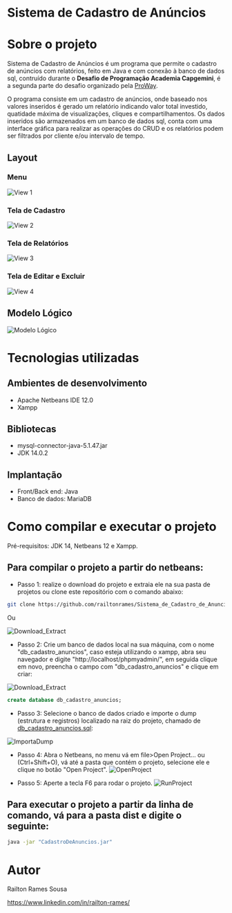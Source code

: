 # Sistema de Cadastro de Anúncios

# Sobre o projeto

Sistema de Cadastro de Anúncios é um programa que permite o cadastro de anúncios com relatórios, feito em Java e com conexão à banco de dados sql, contruído durante o **Desafio de Programação Academia Capgemini**, é a segunda parte do desafio organizado pela [ProWay](https://www.proway.com.br/academiatecnicacapgeminidesafio "Site do Desafio").

O programa consiste em um cadastro de anúncios, onde baseado nos valores inseridos é gerado um relatório indicando valor total investido, quatidade máxima de visualizações, cliques e compartilhamentos. Os dados inseridos são armazenados em um banco de dados sql, conta com uma interface gráfica para realizar as operações do CRUD e os relatórios podem ser filtrados por cliente e/ou intervalo de tempo.

## Layout
### Menu
![View 1](https://github.com/railtonrames/Sistema_de_Cadastro_de_Anuncios/blob/master/assets/View_Menu.PNG)
### Tela de Cadastro
![View 2](https://github.com/railtonrames/Sistema_de_Cadastro_de_Anuncios/blob/master/assets/View_Cadastrar_Ex.PNG)
### Tela de Relatórios
![View 3](https://github.com/railtonrames/Sistema_de_Cadastro_de_Anuncios/blob/master/assets/View_Relatorios_Ex.PNG)
### Tela de Editar e Excluir
![View 4](https://github.com/railtonrames/Sistema_de_Cadastro_de_Anuncios/blob/master/assets/View_Editar-Excluir.PNG)

## Modelo Lógico
![Modelo Lógico](https://github.com/railtonrames/Sistema_de_Cadastro_de_Anuncios/blob/master/assets/L%C3%B3gico_Cadastro_de_Anuncios.png)

# Tecnologias utilizadas
## Ambientes de desenvolvimento
- Apache Netbeans IDE 12.0
- Xampp
## Bibliotecas
- mysql-connector-java-5.1.47.jar
- JDK 14.0.2
## Implantação
- Front/Back end: Java
- Banco de dados: MariaDB

# Como compilar e executar o projeto
Pré-requisitos: JDK 14, Netbeans 12 e Xampp.

## Para compilar o projeto a partir do netbeans:
- Passo 1: realize o download do projeto e extraia ele na sua pasta de projetos ou clone este repositório com o comando abaixo: 

```bash
git clone https://github.com/railtonrames/Sistema_de_Cadastro_de_Anuncios.git
```
Ou

![Download_Extract](https://github.com/railtonrames/Sistema_de_Cadastro_de_Anuncios/blob/master/assets/Download_Extract.png)

- Passo 2: Crie um banco de dados local na sua máquina, com o nome "db_cadastro_anuncios", caso esteja utilizando o xampp, abra seu navegador e digite "http://localhost/phpmyadmin/", em seguida clique em novo, preencha o campo com "db_cadastro_anuncios" e clique em criar:

![Download_Extract](https://github.com/railtonrames/Sistema_de_Cadastro_de_Anuncios/blob/master/assets/CriaBD.png)

```sql
create database db_cadastro_anuncios;
```

- Passo 3: Selecione o banco de dados criado e importe o dump (estrutura e registros) localizado na raiz do projeto, chamado de [db_cadastro_anuncios.sql](https://github.com/railtonrames/Sistema_de_Cadastro_de_Anuncios/blob/master/db_cadastro_anuncios.sql):

![ImportaDump](https://github.com/railtonrames/Sistema_de_Cadastro_de_Anuncios/blob/master/assets/ImportaDump.png)

- Passo 4: Abra o Netbeans, no menu vá em file>Open Project... ou (Ctrl+Shift+O), vá até a pasta que contém o projeto, selecione ele e clique no botão "Open Project".
![OpenProject](https://github.com/railtonrames/Sistema_de_Cadastro_de_Anuncios/blob/master/assets/OpenProject.PNG)

- Passo 5: Aperte a tecla F6 para rodar o projeto.
![RunProject](https://github.com/railtonrames/Sistema_de_Cadastro_de_Anuncios/blob/master/assets/RunProject.PNG)

## Para executar o projeto a partir da linha de comando, vá para a pasta dist e digite o seguinte:
```bash
java -jar "CadastroDeAnuncios.jar"
```

# Autor

Railton Rames Sousa

https://www.linkedin.com/in/railton-rames/
